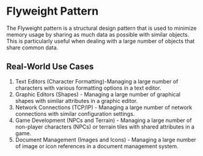 # Flyweight Pattern

The Flyweight pattern is a structural design pattern that is used to minimize memory usage by sharing as much data as possible with similar objects. This is particularly useful when dealing with a large number of objects that share common data.


## Real-World Use Cases
1. Text Editors (Character Formatting)-Managing a large number of characters with various formatting options in a text editor.
2. Graphic Editors (Shapes) - Managing a large number of graphical shapes with similar attributes in a graphic editor.
3. Network Connections (TCP/IP) - Managing a large number of network connections with similar configuration settings.
4. Game Development (NPCs and Terrain) - Managing a large number of non-player characters (NPCs) or terrain tiles with shared attributes in a game.
5. Document Management (Images and Icons) - Managing a large number of image or icon references in a document management system.